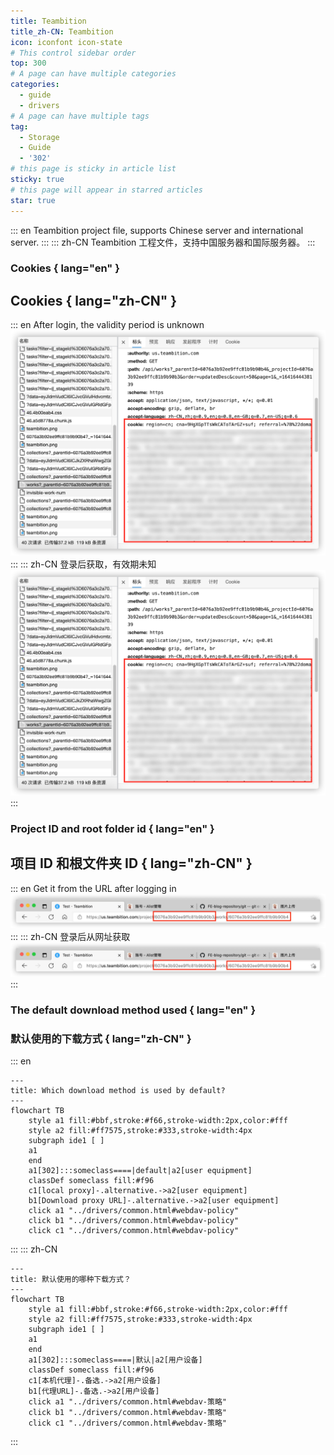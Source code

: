 ```yaml
---
title: Teambition
title_zh-CN: Teambition
icon: iconfont icon-state
# This control sidebar order
top: 300
# A page can have multiple categories
categories:
  - guide
  - drivers
# A page can have multiple tags
tag:
  - Storage
  - Guide
  - '302'
# this page is sticky in article list
sticky: true
# this page will appear in starred articles
star: true
---
```


::: en
Teambition project file, supports Chinese server and international server.
:::
::: zh-CN
Teambition 工程文件，支持中国服务器和国际服务器。
:::

### **Cookies** { lang="en" }

## **Cookies** { lang="zh-CN" }

::: en
After login, the validity period is unknown
![cookie](/img/drivers/teambition-cookie.png)
:::
::: zh-CN
登录后获取，有效期未知
![cookie](/img/drivers/teambition-cookie.png)
:::

### **Project ID and root folder id** { lang="en" }

## **项目 ID 和根文件夹 ID** { lang="zh-CN" }

::: en
Get it from the URL after logging in
![id](/img/drivers/teambition-id.png)
:::
::: zh-CN
登录后从网址获取
![id](/img/drivers/teambition-id.png)
:::

### **The default download method used** { lang="en" }

### **默认使用的下载方式** { lang="zh-CN" }

::: en

```mermaid
---
title: Which download method is used by default?
---
flowchart TB
    style a1 fill:#bbf,stroke:#f66,stroke-width:2px,color:#fff
    style a2 fill:#ff7575,stroke:#333,stroke-width:4px
    subgraph ide1 [ ]
    a1
    end
    a1[302]:::someclass====|default|a2[user equipment]
    classDef someclass fill:#f96
    c1[local proxy]-.alternative.->a2[user equipment]
    b1[Download proxy URL]-.alternative.->a2[user equipment]
    click a1 "../drivers/common.html#webdav-policy"
    click b1 "../drivers/common.html#webdav-policy"
    click c1 "../drivers/common.html#webdav-policy"
```

:::
::: zh-CN

```mermaid
---
title: 默认使用的哪种下载方式？
---
flowchart TB
    style a1 fill:#bbf,stroke:#f66,stroke-width:2px,color:#fff
    style a2 fill:#ff7575,stroke:#333,stroke-width:4px
    subgraph ide1 [ ]
    a1
    end
    a1[302]:::someclass====|默认|a2[用户设备]
    classDef someclass fill:#f96
    c1[本机代理]-.备选.->a2[用户设备]
    b1[代理URL]-.备选.->a2[用户设备]
    click a1 "../drivers/common.html#webdav-策略"
    click b1 "../drivers/common.html#webdav-策略"
    click c1 "../drivers/common.html#webdav-策略"
```

:::
